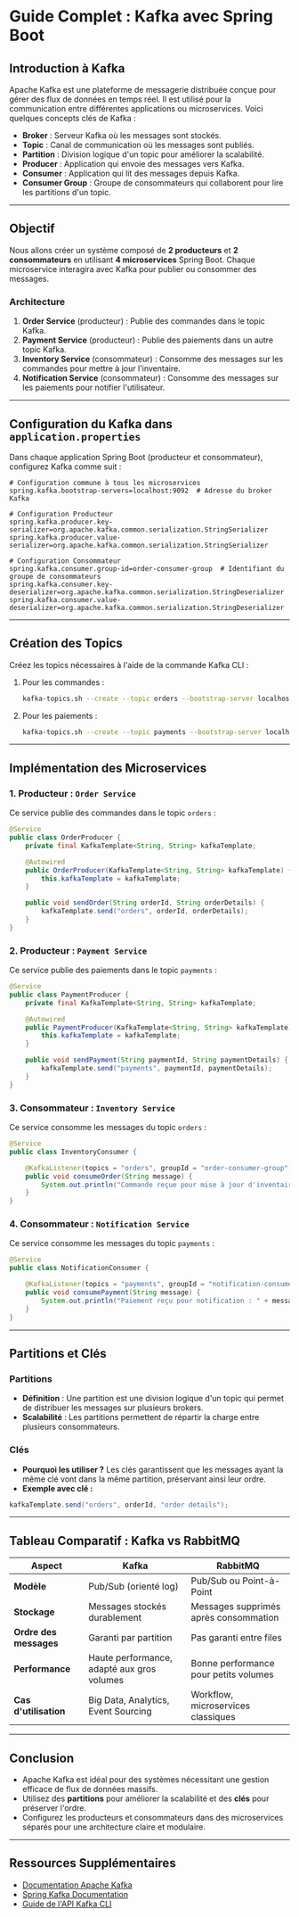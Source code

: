 # Guide Complet : Kafka avec Spring Boot

## Introduction à Kafka

Apache Kafka est une plateforme de messagerie distribuée conçue pour gérer des flux de données en temps réel. Il est utilisé pour la communication entre différentes applications ou microservices. Voici quelques concepts clés de Kafka :

- **Broker** : Serveur Kafka où les messages sont stockés.
- **Topic** : Canal de communication où les messages sont publiés.
- **Partition** : Division logique d'un topic pour améliorer la scalabilité.
- **Producer** : Application qui envoie des messages vers Kafka.
- **Consumer** : Application qui lit des messages depuis Kafka.
- **Consumer Group** : Groupe de consommateurs qui collaborent pour lire les partitions d'un topic.

---

## Objectif

Nous allons créer un système composé de **2 producteurs** et **2 consommateurs** en utilisant **4 microservices** Spring Boot. Chaque microservice interagira avec Kafka pour publier ou consommer des messages. 

### Architecture

1. **Order Service** (producteur) : Publie des commandes dans le topic Kafka.
2. **Payment Service** (producteur) : Publie des paiements dans un autre topic Kafka.
3. **Inventory Service** (consommateur) : Consomme des messages sur les commandes pour mettre à jour l'inventaire.
4. **Notification Service** (consommateur) : Consomme des messages sur les paiements pour notifier l'utilisateur.

---

## Configuration du Kafka dans `application.properties`

Dans chaque application Spring Boot (producteur et consommateur), configurez Kafka comme suit :

```properties
# Configuration commune à tous les microservices
spring.kafka.bootstrap-servers=localhost:9092  # Adresse du broker Kafka

# Configuration Producteur
spring.kafka.producer.key-serializer=org.apache.kafka.common.serialization.StringSerializer
spring.kafka.producer.value-serializer=org.apache.kafka.common.serialization.StringSerializer

# Configuration Consommateur
spring.kafka.consumer.group-id=order-consumer-group  # Identifiant du groupe de consommateurs
spring.kafka.consumer.key-deserializer=org.apache.kafka.common.serialization.StringDeserializer
spring.kafka.consumer.value-deserializer=org.apache.kafka.common.serialization.StringDeserializer
```

---

## Création des Topics

Créez les topics nécessaires à l'aide de la commande Kafka CLI :

1. Pour les commandes :
   ```bash
   kafka-topics.sh --create --topic orders --bootstrap-server localhost:9092 --partitions 3 --replication-factor 1
   ```
2. Pour les paiements :
   ```bash
   kafka-topics.sh --create --topic payments --bootstrap-server localhost:9092 --partitions 2 --replication-factor 1
   ```

---

## Implémentation des Microservices

### 1. Producteur : `Order Service`

Ce service publie des commandes dans le topic `orders` :

```java
@Service
public class OrderProducer {
    private final KafkaTemplate<String, String> kafkaTemplate;

    @Autowired
    public OrderProducer(KafkaTemplate<String, String> kafkaTemplate) {
        this.kafkaTemplate = kafkaTemplate;
    }

    public void sendOrder(String orderId, String orderDetails) {
        kafkaTemplate.send("orders", orderId, orderDetails);
    }
}
```

### 2. Producteur : `Payment Service`

Ce service publie des paiements dans le topic `payments` :

```java
@Service
public class PaymentProducer {
    private final KafkaTemplate<String, String> kafkaTemplate;

    @Autowired
    public PaymentProducer(KafkaTemplate<String, String> kafkaTemplate) {
        this.kafkaTemplate = kafkaTemplate;
    }

    public void sendPayment(String paymentId, String paymentDetails) {
        kafkaTemplate.send("payments", paymentId, paymentDetails);
    }
}
```

### 3. Consommateur : `Inventory Service`

Ce service consomme les messages du topic `orders` :

```java
@Service
public class InventoryConsumer {

    @KafkaListener(topics = "orders", groupId = "order-consumer-group")
    public void consumeOrder(String message) {
        System.out.println("Commande reçue pour mise à jour d'inventaire : " + message);
    }
}
```

### 4. Consommateur : `Notification Service`

Ce service consomme les messages du topic `payments` :

```java
@Service
public class NotificationConsumer {

    @KafkaListener(topics = "payments", groupId = "notification-consumer-group")
    public void consumePayment(String message) {
        System.out.println("Paiement reçu pour notification : " + message);
    }
}
```

---

## Partitions et Clés

### Partitions

- **Définition** : Une partition est une division logique d'un topic qui permet de distribuer les messages sur plusieurs brokers.
- **Scalabilité** : Les partitions permettent de répartir la charge entre plusieurs consommateurs.

### Clés

- **Pourquoi les utiliser ?** Les clés garantissent que les messages ayant la même clé vont dans la même partition, préservant ainsi leur ordre.
- **Exemple avec clé :**

```java
kafkaTemplate.send("orders", orderId, "order details");
```

---

## Tableau Comparatif : Kafka vs RabbitMQ

| **Aspect**              | **Kafka**                                           | **RabbitMQ**                               |
|-------------------------|----------------------------------------------------|-------------------------------------------|
| **Modèle**              | Pub/Sub (orienté log)                              | Pub/Sub ou Point-à-Point                  |
| **Stockage**            | Messages stockés durablement                      | Messages supprimés après consommation     |
| **Ordre des messages**  | Garanti par partition                              | Pas garanti entre files                   |
| **Performance**         | Haute performance, adapté aux gros volumes        | Bonne performance pour petits volumes     |
| **Cas d'utilisation**   | Big Data, Analytics, Event Sourcing               | Workflow, microservices classiques        |

---

## Conclusion

- Apache Kafka est idéal pour des systèmes nécessitant une gestion efficace de flux de données massifs.
- Utilisez des **partitions** pour améliorer la scalabilité et des **clés** pour préserver l'ordre.
- Configurez les producteurs et consommateurs dans des microservices séparés pour une architecture claire et modulaire.

---

## Ressources Supplémentaires

- [Documentation Apache Kafka](https://kafka.apache.org/documentation/)
- [Spring Kafka Documentation](https://docs.spring.io/spring-kafka/docs/current/reference/html/)
- [Guide de l'API Kafka CLI](https://kafka.apache.org/quickstart)

